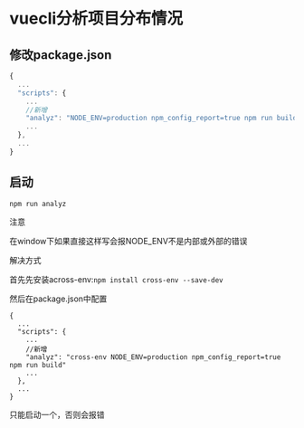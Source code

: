 # vuecli分析项目分布情况

## 修改package.json

```js
{
  ...
  "scripts": {
    ...
    //新增
    "analyz": "NODE_ENV=production npm_config_report=true npm run build",
    ...
  },
  ...
}
```

## 启动

`npm run analyz`

注意

在window下如果直接这样写会报NODE_ENV不是内部或外部的错误

解决方式

首先先安装across-env:`npm install cross-env --save-dev`

然后在package.json中配置

```
{
  ...
  "scripts": {
    ...
    //新增
    "analyz": "cross-env NODE_ENV=production npm_config_report=true npm run build"
    ...
  },
  ...
}
```
只能启动一个，否则会报错